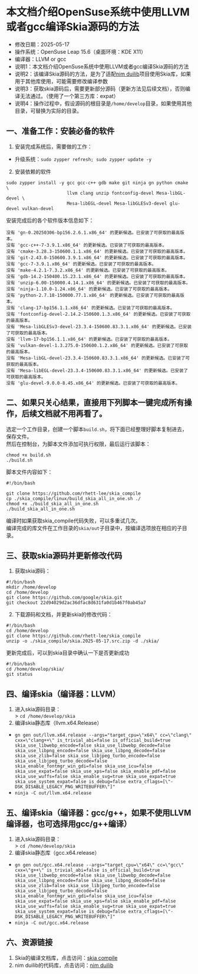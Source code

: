 # 本文档介绍OpenSuse系统中使用LLVM或者gcc编译Skia源码的方法 - 修改日期：2025-05-17 - 操作系统：OpenSuse Leap 15.6（桌面环境：KDE X11） - 编译器：LLVM or gcc - 说明1：本文档介绍OpenSuse系统中使用LLVM或者gcc编译Skia源码的方法 - 说明2：该编译Skia源码的方法，是为了适配[nim duilib](https://github.com/rhett-lee/nim_duilib)项目使用Skia库，如果用于其他库使用，可能需要修改编译参数 - 说明3：获取skia源码后，需要更新部分源码（更新方法见后续文档），否则编译无法通过。（使用了一个第三方库：expat） - 说明4：操作过程中，假设源码的根目录是`/home/develop`目录，如果使用其他目录，可替换为实际的目录。## 一、准备工作：安装必备的软件1. 安装完成系统后，需要做的工作：    - 升级系统：`sudo zypper refresh; sudo zypper update -y`  2. 安装依赖的软件```sudo zypper install -y gcc gcc-c++ gdb make git ninja gn python cmake \                       llvm clang unzip fontconfig-devel Mesa-libGL-devel \                       Mesa-libEGL-devel Mesa-libGLESv3-devel glu-devel vulkan-devel```安装完成后的各个软件版本信息如下：```没有 'gn-0.20250306-bp156.2.6.1.x86_64' 的更新候选。已安装了可获取的最高版本。没有 'gcc-c++-7-3.9.1.x86_64' 的更新候选。已安装了可获取的最高版本。没有 'cmake-3.28.3-150600.1.1.x86_64' 的更新候选。已安装了可获取的最高版本。没有 'git-2.43.0-150600.3.9.1.x86_64' 的更新候选。已安装了可获取的最高版本。没有 'gcc-7-3.9.1.x86_64' 的更新候选。已安装了可获取的最高版本。没有 'make-4.2.1-7.3.2.x86_64' 的更新候选。已安装了可获取的最高版本。没有 'gdb-14.2-150400.15.23.1.x86_64' 的更新候选。已安装了可获取的最高版本。没有 'unzip-6.00-150000.4.14.1.x86_64' 的更新候选。已安装了可获取的最高版本。没有 'ninja-1.10.0-1.24.x86_64' 的更新候选。已安装了可获取的最高版本。没有 'python-2.7.18-150000.77.1.x86_64' 的更新候选。已安装了可获取的最高版本。没有 'clang-17-bp156.1.1.x86_64' 的更新候选。已安装了可获取的最高版本。没有 'fontconfig-devel-2.14.2-150600.1.3.x86_64' 的更新候选。已安装了可获取的最高版本。没有 'Mesa-libGLESv3-devel-23.3.4-150600.83.3.1.x86_64' 的更新候选。已安装了可获取的最高版本。没有 'llvm-17-bp156.1.1.x86_64' 的更新候选。已安装了可获取的最高版本。没有 'vulkan-devel-1.3.275.0-150600.1.2.x86_64' 的更新候选。已安装了可获取的最高版本。没有 'Mesa-libGL-devel-23.3.4-150600.83.3.1.x86_64' 的更新候选。已安装了可获取的最高版本。没有 'Mesa-libEGL-devel-23.3.4-150600.83.3.1.x86_64' 的更新候选。已安装了可获取的最高版本。没有 'glu-devel-9.0.0-8.45.x86_64' 的更新候选。已安装了可获取的最高版本。```## 二、如果只关心结果，直接用下列脚本一键完成所有操作，后续文档就不用再看了。选定一个工作目录，创建一个脚本`build.sh`，将下面已经整理好脚本复制进去，保存文件。    然后在控制台，为脚本文件添加可执行权限，最后运行该脚本： ```chmod +x build.sh./build.sh```脚本文件内容如下：    ```#!/bin/bashgit clone https://github.com/rhett-lee/skia_compilecp ./skia_compile/linux/build_skia_all_in_one.sh ./chmod +x ./build_skia_all_in_one.sh./build_skia_all_in_one.sh```编译时如果获取skia_compile代码失败，可以多重试几次。    编译完成的库文件在工作目录的`skia/out`子目录中，按编译选项放在相应的子目录。    ## 三、获取skia源码并更新修改代码1. 获取skia源码：    ```#!/bin/bashmkdir /home/develop  cd /home/developgit clone https://github.com/google/skia.gitgit checkout 22d94029d2ac36dfac8d631fa0d1b467f0ab45a7```2. 下载源码和文档，并更新skia的修改代码：    ```#!/bin/bashcd /home/developgit clone https://github.com/rhett-lee/skia_compileunzip -o ./skia_compile/skia.2025-05-17.src.zip -d ./skia/``` 更新完成后，可以到skia目录中确认一下是否更新成功```#!/bin/bashcd /home/develop/skia/git status``` ## 四、编译skia（编译器：LLVM）1. 进入skia源码目录：    \> `cd /home/develop/skia`2. 编译skia静态库（llvm.x64.Release） - `gn gen out/llvm.x64.release --args="target_cpu=\"x64\" cc=\"clang\" cxx=\"clang++\" is_trivial_abi=false is_official_build=true skia_use_libwebp_encode=false skia_use_libwebp_decode=false skia_use_libpng_encode=false skia_use_libpng_decode=false skia_use_zlib=false skia_use_libjpeg_turbo_encode=false skia_use_libjpeg_turbo_decode=false skia_enable_fontmgr_win_gdi=false skia_use_icu=false skia_use_expat=false skia_use_xps=false skia_enable_pdf=false skia_use_wuffs=false skia_enable_svg=true skia_use_expat=true skia_use_system_expat=false is_debug=false extra_cflags=[\"-DSK_DISABLE_LEGACY_PNG_WRITEBUFFER\"]"`     - `ninja -C out/llvm.x64.release` ## 五、编译skia（编译器：gcc/g++，如果不使用LLVM编译器，也可选择用gcc/g++编译）1. 进入skia源码目录：    \> `cd /home/develop/skia`2. 编译skia静态库（gcc.x64.release） - `gn gen out/gcc.x64.release --args="target_cpu=\"x64\" cc=\"gcc\" cxx=\"g++\" is_trivial_abi=false is_official_build=true skia_use_libwebp_encode=false skia_use_libwebp_decode=false skia_use_libpng_encode=false skia_use_libpng_decode=false skia_use_zlib=false skia_use_libjpeg_turbo_encode=false skia_use_libjpeg_turbo_decode=false skia_enable_fontmgr_win_gdi=false skia_use_icu=false skia_use_expat=false skia_use_xps=false skia_enable_pdf=false skia_use_wuffs=false skia_enable_svg=true skia_use_expat=true skia_use_system_expat=false is_debug=false extra_cflags=[\"-DSK_DISABLE_LEGACY_PNG_WRITEBUFFER\"]"`     - `ninja -C out/gcc.x64.release`## 六、资源链接1. Skia的编译文档库，点击访问：[skia compile](https://github.com/rhett-lee/skia_compile) 2. nim duilib的代码库，点击访问：[nim duilib](https://github.com/rhett-lee/nim_duilib) 